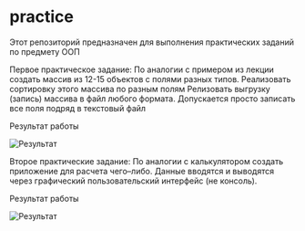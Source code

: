 # practice
Этот репозиторий предназначен для выполнения практических заданий по предмету ООП

Первое практическое задание: 
  По аналогии с примером из лекции создать массив из 12-15 объектов с полями разных типов.
  Реализовать сортировку этого массива по разным полям
  Релизовать выгрузку (запись) массива в файл любого формата. Допускается просто записать все поля подряд в текстовый файл
  
Результат работы



![Результат](https://user-images.githubusercontent.com/87601709/202386754-7148ecf3-4e4d-4380-b2de-e64ea09eeab5.gif)


Второе практические задание:
  По аналогии с калькулятором создать приложение  для расчета чего–либо. Данные вводятся и выводятся через графический пользовательский интерфейс (не консоль).
  
 
Результат работы


![Результат](https://user-images.githubusercontent.com/87601709/202462090-477ac4ff-be5f-425e-a210-36d804405187.gif)

